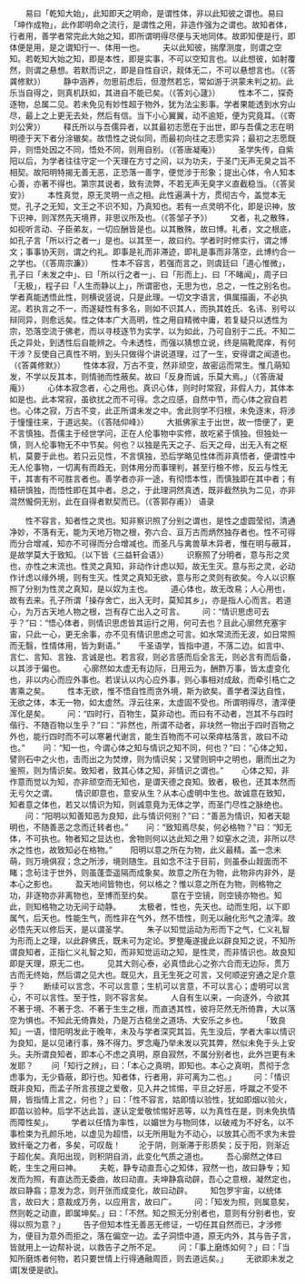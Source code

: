 <!-- { "loadSidebar": true } -->
　　易曰「乾知大始」，此知即天之明命，是谓性体，非以此知彼之谓也。易曰「坤作成物」，此作即明命之流行，是谓性之用，非造作强为之谓也。故知者体，行者用，善学者常完此大始之知，即所谓明得尽便与天地同体。故即知便是行，即体便是用，是之谓知行一、体用一也。
　　夫以此知彼，揣摩测度，则谓之空知。若乾知大始之知，即是本性，即是实事，不可以空知言也。以此想彼，如射覆然，则谓之悬想。若默而识之，即是自性自识，觌体无二，不可以悬想言也。（《答龚修默》）
　　静中涵养，勿思前虑后，但澄然若忘，常如游于洪蒙未判之初。此乐当自得之，则真机跃如，其进自不能已矣。（《答刘心蘧》）
　　性本不二，探奇逐物，总属二见。若未免见有妙性超于物外，犹为法尘影事。学者果能透到水穷山尽，最上之上更无去处，然后有信。当下小心翼翼，动不逾矩，便为究竟耳。（《寄刘公霁》）
　　释氏所以与吾儒异者，以其最初志愿在于出世，即与吾儒之志在明明德于天下者分涂辙矣。故悟性之说似同，而最初向往之志愿实异；最初之志愿既异，则悟处因之不同，悟处不同，则用自别。（《答唐凝庵》）
　　圣学失传，自紫阳以后，为学者往往守定一个天理在方寸之间，以为功夫，于圣门无声无臭之旨不相契。故阳明特揭无善无恶，正恐落一善字，便觉涉于形象；提出心体，令人知本心善，亦著不得也。第宗其说者，致有流弊，不若无声无臭字义直截稳当。（《答吴安》）
　　本性真觉，原无灵明一点之相。此性遍满十方，贯彻古今，盖觉本无觉。孔子之无知，文王之不识不知，乃真知也。若有一点灵明不化，即是识神，放下识神，则浑然先天境界，非思议所及也。（《答邹子予》）
　　文者，礼之散殊，如视听言动、子臣弟友，一切应酬皆是也。以其散殊，故曰博。礼者，文之根底，如孔子言「所以行之者一」是也。以其至一，故曰约。学者时时修实行，谓之博文；事事协天则，谓之约礼。即事是礼而非滞迹，即礼是事而非落空，此博约合一之学也。（《答周宗濂》）
　　性本不容言，若强而言之，则虞廷曰「道心惟微」，孔子曰「未发之中」、曰「所以行之者一」、曰「形而上」、曰「不睹闻」，周子曰「无极」，程子曰「人生而静以上」，所谓密也，无思为也，总之，一性之别名也。学者真能透悟此性，则横说竖说，只是此理。一切文字语言，俱属描画，不必执泥。若执言之不一，而遂疑性有多名，则如不识其人，而执其姓氏、名讳、别号以辩同异，则愈远矣。性之体本广大高明，性之用自精微中庸，若复疑只以透性为宗，恐落空流于佛老，而以寻枝逐节为实学，以为如此，乃可自别于二氏。不知二氏之异处，到透性后自能辨之。今未透性，而强以猜想立说，终是隔靴爬痒，有何干涉？反使自己真性不明，到头只做得个讲说道理，过了一生，安得谓之闻道也。（《答龚修默》）
　　性体本寂，万古不变，然非顽空，故密运而常生。惟几萌知发，不学以反其本，则情驰而性蔽矣。故曰「反身而诚，乐莫大焉。」（《答唐凝庵》）
　　心体本寂念者，心之用也。真识心体，则时时常寂，非假人力，其体本如是也。此本常寂，虽欲扰之而不可得。念之应感，自然中节，而心体之寂自若也。心体之寂，万古不变，此正所谓未发之中。舍此则学不归根，未免逐末，将涉于憧憧往来，于道远矣。（《答陆仰峰》）
　　大抵佛家主于出世，故一悟便了，更不言慎独。吾儒主于经世学问，正在人伦事物中实修，故吃紧于慎独。但独处一慎，则人伦事物无不中节矣。何也？以独是先天之子、后天之母，出无入有之枢机，莫要于此也。若只云见性，不言慎独，恐后学略见性体而非真悟者，便谓性中无人伦事物，一切离有而趋无，则体用分而事理判，甚至行檢不修，反云与性无干，其害有不可胜言者也。善学者亦非一途，有彻悟本性，而慎独即在其中者；有精研慎独，而悟性即在其中者。总之，于此理洞然真透，既非截然执为二见，亦非混然儱侗无别，此在自得者默契而已。（《答郭存甫》）
语录

　　性不容言，知者性之灵也。知非察识照了分别之谓也，是性之虚圆莹彻，清通净妙，不落有无，能为天地万物之根，弥六合、亘万古而炳然独存者也。性不可得而分合增减，知亦不可得而分合增减也。而圣凡与禽兽草木异者，惟在明与蔽耳，是故学莫大于致知。（以下皆《三益轩会语》）
　　识察照了分明者，意与形之灵也，亦性之末流也。性灵之真知，非动作计虑以知，故无生灭。意与形之灵，必动作计虑以缘外境，则有生灭。性灵之真知无欲，意与形之灵则有欲矣。今人以识察照了分别为性灵之真知，是以奴为主也。
　　道心体也，故无改易；人心用也，故有去来。孔子所谓「操存舍亡，出入无时，莫知其乡」，亦是指人心而言。若道心，为万古天地人物之根，岂有存亡出入之可言。
　　问：“情识思虑可去乎？”曰：“悟心体者，则情识思虑皆其运行之用，何可去也？且此心廓然充塞宇宙，只此一心，更无余事，亦不见有情识思虑之可言。如水常流而无波，如日常照而无翳，性情体用，皆为剩语。”
　　千圣语学，皆指中道，不落二边。如言中、言仁、言知、言独、言诚是也。若言寂，则必言感而后全言无，则必言有而后备，以其涉于偏也。
　　心廓然如太虚无有边际，日用云为，酬酢万事，皆太虚变化也，非以内心而应外事也。若误认以内心应外事，则心事相对成敌，而牵引梏亡之害乘之矣。
　　性本无欲，惟不悟自性而贪外境，斯为欲矣。善学者深达自性，无欲之体，本无一物，如太虚然。浮云往来，太虚固不受也。所谓明得尽，渣滓便浑化是矣。
　　问：“四时行，百物生，莫非动也。而曰有不动者，岂其不与四时偕行、不随百物以生乎？”曰：“非然也，所谓不动者，非块然一物出于四时百物之外也，能行四时而不可以寒暑代谢言，能生百物而不可以荣瘁枯落言，故曰不动也。”
　　问：“知一也，今谓心体之知与情识之知不同，何也？”曰：“心体之知，譬则石中之火也，击而出之为焚燎，则为情识矣；又譬则铜中之明也，磨而出之为鉴照，则为情识矣。致知者，致其心体之知，非情识之谓也。”
　　心体之知，非作意而觉以为知，亦非顽空而无知也，是谓天德之良知。致者，极也，还其本然而无亏欠之谓。
　　情识即意也，意安从生？从本心虚明中生也。故诚意在致知，知者意之体也，若又以情识为知，则诚意竟为无体之学，而圣门尽性之脉绝也。
　　问：“阳明以知善知恶为良知，此与情识何别？”曰：“善恶为情识，知者天聪明也，不随善恶之念而迁转者也。”
　　问：“致知焉尽矣，何必格物？”曰：“知无体，不可执也。物者知之显达也，舍物则何以达此知之用？如窒水之流，非所以尽水之性也，故致知必在格物。”
　　阳明以意之所在为物，此义最精。盖一念未萌，则万境俱寂；念之所涉，境则随生。且如念不注于目前，则虽泰山觌面而不睹；念茍注于世外，则虽蓬壶遥隔而成象矣。故意之所在为物，此物非内非外，是本心之影也。
　　盈天地间皆物也，何以格之？惟以意之所在为物，则格物之功，非逐物亦非离物也，至博而至约矣。
　　意在于空镜，则空镜亦物也。知此，则知格物之功无间于动静。
　　太极者，性也，先天也。动而生阳，以下即属气，后天也。性能生气，而性非在气外，然不悟性，则无以融化形气之渣滓。故必悟先天以修后天，是以谓圣学。
　　朱子以知觉运动为形而下之气，仁义礼智为形而上之理，以此辟佛氏，既未可为定论。罗整庵遂援此以辟良知之说，不知所谓良知者，正指仁义礼智之知，而非知觉运动之知，是性灵，而非情识也。故良知即是天理，原无二也。
　　见其大则心泰，必真悟此心之弥六合而无边际，贯万古而无终始，然后谓之见大也。既见大，且无生死之可言，又何顺逆穷通之足介意乎？
　　断续可以言念，不可以言意；生机可以言意，不可以言心；虚明可以言心，不可以言性。至于性，则不容言矣。
　　人自有生以来，一向逐外，今欲其不著于境、不著于念、不著于生生之根，而直透其性，彼将茫然无所倚靠，大以落空为惧也。不知此无倚靠处，乃是万古稳坐之道场、大安乐之乡也。
　　「致良知」一语，惜阳明发此于晚年，未及与学者深究其旨。先生没后，学者大率以情识为良知，是以见诸行事，殊不得力。罗念庵乃举未发以究其弊，然似未免于头上安头。夫所谓良知者，即本心不虑之真明，原自寂然，不属分别者也，此外岂更有未发耶？
　　问「知行之辨」，曰：「本心之真明，即知也。本心之真明，贯彻于念虑事为，无少昏蔽，即行也。知者体，行者用，非可离为二也。」
　　问：「情识既非良知，而孟子所言孩提之爱敬，见入井之怵惕，平旦之好恶，呼蹴之不受不屑，皆指情上言之，何也？」曰：「性不容言，姑即情以验性，犹如即烟以验火，即苗以验种。后学不达此旨，遂认定爱敬怵惕好恶等，以为真性在是，则未免执情而障性矣」。
　　学者以任情为率性，以媚世为与物同体，以破戒为不好名，以不事检束为孔颜乐地，以虚见为超悟，以无所用耻为不动心，以放其心而不求为未尝致纤毫之力者，多矣，可叹哉！
　　沦于阴，则渐滞于形质矣；反于阳，则渐近于超化矣。真阳出现，则积阴自消，此变化气质之道也。
　　吾心廓然之体曰乾，生生之用曰神。
　　夫乾，静专动直吾心之知体，寂然一也，故曰静专；知发而为照，有直达而无委曲，故曰动直。夫坤静翕动辟，吾心之意根，凝然定也，故曰静翕；意发为念，则开张而成变化，故曰动辟。
　　知包罗宇宙，以统体言，故曰大；意裁成万务，以应用言，故曰广。
　　问：「知发为照，则属意矣，然则乾之动直，即属坤矣。」曰：「不然。知之照无分别者也，意则有分别者也，安得以照为意？」
　　告子但知本性无善恶无修证，一切任其自然而已，才涉修为，便目为意外而拒之，落在偏空一边。孟子洞悟中道，原无内外，其与告子言，皆就用上一边帮补说，以救告子之所不足。
　　问：「事上磨炼如何？」曰：「当知所磨炼者何物，若只要世情上行得通融周匝，则去道远矣。」
　　无欲即未发之谓[发便是欲]。
